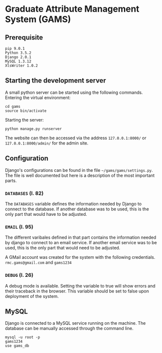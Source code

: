 # Graduate Attribute Management System (GAMS)

## Prerequisite
```
pip 9.0.1
Python 3.5.2
Django 2.0.1
MySQL 1.3.12
XlsWriter 1.0.2
```

## Starting the development server
A small python server can be started using the following commands.
Entering the virtual environment:
```
cd gams
source bin/activate
```
Starting the server:
```
python manage.py runserver
```

The website can then be accessed via the address `127.0.0.1:8000/` or `127.0.0.1:8000/admin/` for the admin site.

## Configuration
Django's configurations can be found in the file `~/gams/gams/settings.py`. The file is well documented but here is a description of the most important parts.

### `DATABASES` (l. 82)
The `DATABASES` variable defines the information needed by Django to connect to the database. If another database was to be used, this is the only part that would have to be adjusted.

### `EMAIL` (l. 95)
The different varibales defined in that part contains the information needed by django to connect to an email service. If another email service was to be used, this is the only part that would need to be adjusted. 

A GMail account was created for the system with the following credentials. `rmc.gams@gmail.com` and `gams1234`

### `DEBUG` (l. 26)
A debug mode is available. Setting the variable to true will show errors and their traceback in the browser. This variable should be set to false upon deployment of the system.

## MySQL
Django is connected to a MySQL service running on the machine. The database can be manually accessed through the command line.
```
mysql -u root -p
gams1234
use gams_db
```


